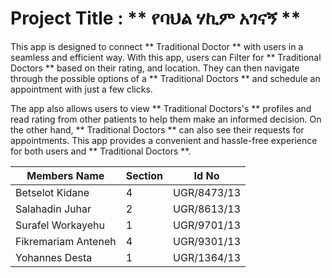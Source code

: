 # Project Title : ** የባህል ሃኪም አገናኝ **

This app is designed to connect ** Traditional Doctor ** with users in a seamless and efficient way. With this app, users can Filter for ** Traditional Doctors ** based on their rating, and location. They can then navigate through the possible options of a ** Traditional Doctors ** and schedule an appointment with just a few clicks. 

The app also allows users to view ** Traditional Doctors's ** profiles and read rating from other patients to help them make an informed decision. On the other hand, ** Traditional Doctors ** can also see their requests for appointments. This app provides a convenient and hassle-free experience for both users and ** Traditional Doctors **.


|   Members Name      |  Section |  Id No       |
| --------------------| -------- | ------------ |
| Betselot Kidane     |     4    | UGR/8473/13  |
| Salahadin Juhar     |     2    | UGR/8613/13  |
| Surafel Workayehu   |     1    | UGR/9701/13  |
| Fikremariam Anteneh |     4    | UGR/9301/13  |
| Yohannes Desta      |     1    | UGR/1364/13  |


